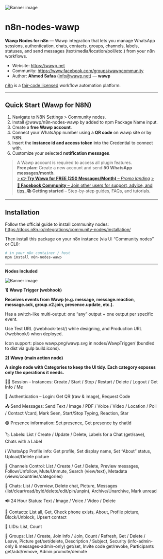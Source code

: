 ![Banner image](https://wawp.net/wp-content/uploads/2025/09/Wawp-linked-to-ai.png)

# n8n-nodes-wawp

**Wawp Nodes for n8n** — Wawp integration that lets you manage WhatsApp sessions, authentication, chats, contacts, groups, channels, labels, statuses, and send messages (text/media/location/poll/etc.) from your n8n workflows.

- Website: https://wawp.net  
- Community: https://www.facebook.com/groups/wawpcommunity
- Author: **Ahmed Safaa** (info@wawp.net) — **wawp**

[n8n](https://n8n.io/) is a [fair-code licensed](https://docs.n8n.io/reference/license/) workflow automation platform.

---

## Quick Start (Wawp for N8N)

1) Navigate to N8N Settings > Community nodes.  
2) Install @wawp/n8n-nodes-wawp by added to npm Package Name input.
3) Create a **free Wawp account**.  
4) Connect your WhatsApp number using a **QR code** on wawp site or by N8N.  
5) Insert the **instance id and access token** into the Credential to connect with.  
6) Customize your selected **notification messages**.

> A Wawp account is required to access all plugin features.  
> **Free plan:** Create a new account and send **50 WhatsApp messages/month**.  
[> **👉 Try Wawp for FREE (250 Messages/Month)** – *Promo landing*](https://wawp.net/)
[> **📌 Facebook Community** – Join other users for support, advice, and tips.  ](https://www.facebook.com/groups/wawpcommunity)
> **📚 Getting started** – Step-by-step guides, FAQs, and tutorials.  

---

## Installation

Follow the official guide to install community nodes:  
https://docs.n8n.io/integrations/community-nodes/installation/

Then install this package on your n8n instance (via UI “Community nodes” or CLI):

```bash
# in your n8n container / host
npm install n8n-nodes-wawp
```

---

**Nodes Included**

![Banner image](https://wawp.net/wp-content/uploads/2025/09/Wawpsend.png)

**1) Wawp Trigger (webhook)**

**Receives events from Wawp (e.g. message, message.reaction, message.ack, group.v2.join, presence.update, etc.).**

Has a switch-like multi-output: one “any” output + one output per specific event.

Use Test URL (/webhook-test/<path>) while designing, and Production URL (/webhook/<path>) when deployed.

Icon support: place wawp.png/wawp.svg in nodes/WawpTrigger/ (bundled to dist via gulp build:icons).
    
**2) Wawp (main action node)**

**A single node with Categories to keep the UI tidy. Each category exposes only the operations it needs.**
    
⛓️‍💥 Session – Instances: Create / Start / Stop / Restart / Delete / Logout / Get Info / Me

📲 Authentication – Login: Get QR (raw & image), Request Code

📤 Send Messages: Send Text / Image / PDF / Voice / Video / Location / Poll / Contact Vcard, Mark Seen, Start/Stop Typing, Reaction, Star

🟢 Presence information: Set presence, Get presence by chatId

🏷️ Labels: List / Create / Update / Delete, Labels for a Chat (get/save), Chats with a Label

ℹ️ WhatsApp Profile info: Get profile, Set display name, Set “About” status, Upload/Delete picture

📢 Channels Control: List / Create / Get / Delete, Preview messages, Follow/Unfollow, Mute/Unmute, Search (view/text), Metadata (views/countries/categories)

💬 Chats: List / Overview, Delete chat, Picture, Messages (list/clear/read/byId/delete/edit/pin/unpin), Archive/Unarchive, Mark unread

🔊 24 Hour Status: Text / Image / Voice / Video / Delete

🪪 Contacts: List all, Get, Check phone exists, About, Profile picture, Block/Unblock, Upsert contact

🪪 LIDs: List, Count

👥 Groups: List / Create, Join info / Join, Count / Refresh, Get / Delete / Leave, Picture get/set/delete, Description / Subject,
Security (info-admin-only & messages-admin-only) get/set, Invite code get/revoke, Participants get/add/remove, Admin promote/demote